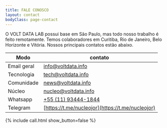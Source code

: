 ```yaml
---
title: FALE CONOSCO
layout: contact
bodyClass: page-contact
---
```


O VOLT DATA LAB possui base em São Paulo, mas todo nosso trabalho é feito remotamente. Temos colaboradores em Curitiba, Rio de Janeiro, Belo Horizonte e Vitória. Nossos principais contatos estão abaixo.

| Modo        | contato   |
| ----------- | --------------- |
| Email geral | [info@voltdata.info](mailto:info@voltdata.info) |
| Tecnologia  | [tech@voltdata.info](mailto:tech@voltdata.info) |
| Comunidade  | [news@voltdata.info](mailto:news@voltdata.info) |
| Núcleo      | [nucleo@voltdata.info](mailto:nucleo@voltdata.info) |
| Whatsapp    | [+55 (11) 93444-1844](https://api.whatsapp.com/send/?phone=5511934441844&text&app_absent=0) |
| Telegram    | [https://t.me/nucleojor](https://t.me/nucleojor) |

{% include call.html show_button=false %}
